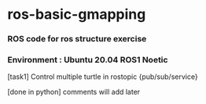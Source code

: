 # ros-basic-gmapping



### ROS code for ros structure exercise
### Environment : Ubuntu 20.04 ROS1 Noetic 

[task1] Control multiple turtle in rostopic {pub/sub/service}

[done in python] comments will add later

